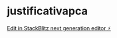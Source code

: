 # justificativapca

[Edit in StackBlitz next generation editor ⚡️](https://stackblitz.com/~/github.com/FilipeDeagesp/justificativapca)